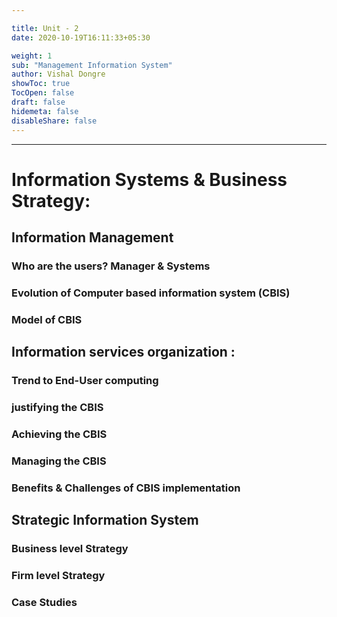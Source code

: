 ```yaml
---

title: Unit - 2 
date: 2020-10-19T16:11:33+05:30

weight: 1
sub: "Management Information System"
author: Vishal Dongre
showToc: true
TocOpen: false
draft: false
hidemeta: false
disableShare: false
---
```



---

# Information Systems & Business Strategy:
## Information Management 
### Who are the users? Manager & Systems
### Evolution of Computer based information system (CBIS)
### Model of CBIS

## Information services organization : 
### Trend to End-User computing
### justifying the CBIS
### Achieving the CBIS
### Managing the CBIS
### Benefits & Challenges of CBIS implementation

## Strategic Information System
### Business level Strategy 
### Firm level Strategy
### Case Studies
